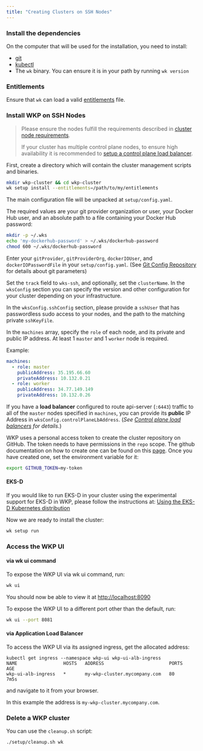 ```yaml
---
title: "Creating Clusters on SSH Nodes"
---
```


### Install the dependencies

On the computer that will be used for the installation, you need to install:

- [git](https://www.atlassian.com/git/tutorials/install-git)
- [kubectl](https://kubernetes.io/docs/tasks/tools/install-kubectl/)
- The `wk` binary. You can ensure it is in your path by running `wk version`

### Entitlements

Ensure that `wk` can load a valid [entitlements](/getting-started/entitlements.md) file.

### Install WKP on SSH Nodes

> Please ensure the nodes fulfill the requirements described in [cluster node requirements](/deploying-wkp/hosts.md).
>
> If your cluster has multiple control plane nodes, to ensure high availability it is recommended to [setup a control plane load balancer](/tasks/control-plane-load-balancers.md).

First, create a directory which will contain the cluster management scripts and binaries.

```bash
mkdir wkp-cluster && cd wkp-cluster
wk setup install --entitlements=/path/to/my/entitlements
```

The main configuration file will be unpacked at `setup/config.yaml`.

The required values are your git provider organization or user, your Docker Hub user, and an absolute path to a file containing your Docker Hub password:

```bash
mkdir -p ~/.wks
echo 'my-dockerhub-password' > ~/.wks/dockerhub-password
chmod 600 ~/.wks/dockerhub-password
```

Enter your `gitProvider`, `gitProviderOrg`, `dockerIOUser`, and `dockerIOPasswordFile` in your `setup/config.yaml`. (See [Git Config Repository](/getting-started/git-config-repository.md) for details about git parameters)

Set the `track` field to `wks-ssh`, and optionally, set the `clusterName`.
In the `wksConfig` section you can specify the version and other configuration for your cluster
depending on your infrastructure.

In the `wksConfig.sshConfig` section, please provide a `sshUser` that has passwordless sudo access to your nodes, and
the path to the matching private `sshKeyFile`.

In the `machines` array, specify the `role` of each node, and its private and public IP address. At least 1 `master`
and 1 `worker` node is required.

Example:

```yaml
machines:
  - role: master
    publicAddress: 35.195.66.60
    privateAddress: 10.132.0.21
  - role: worker
    publicAddress: 34.77.149.149
    privateAddress: 10.132.0.26
```

If you have a **load balancer** configured to route api-server (`:6443`) traffic to all of the `master` nodes specified in `machines`, you can provide its **public** IP Address in `wksConfig.controlPlaneLbAddress`. (_See [Control plane load balancers](/tasks/control-plane-load-balancers.md) for details._)

WKP uses a personal access token to create the cluster repository on GitHub. The token needs to have permissions in
the `repo` scope. The github documentation on how to create one can be found on this [page](https://docs.github.com/en/free-pro-team@latest/github/authenticating-to-github/creating-a-personal-access-token). Once you have created one,
set the environment variable for it:

```bash
export GITHUB_TOKEN=my-token
```

#### EKS-D
If you would like to run EKS-D in your cluster using the experimental support for EKS-D in WKP, please follow the instructions at: [Using the EKS-D Kubernetes distribution](/tasks/using-the-eks-d-distribution.md)


Now we are ready to install the cluster:

```bash
wk setup run
```

### Access the WKP UI

#### via wk ui command

To expose the WKP UI via wk ui command, run:

```bash
wk ui
```

You should now be able to view it at <http://localhost:8090>

To expose the WKP UI to a different port other than the default, run:

```bash
wk ui --port 8081
```

#### via Application Load Balancer

To access the WKP UI via its assigned ingress, get the allocated address:

```console
kubectl get ingress --namespace wkp-ui wkp-ui-alb-ingress
NAME                 HOSTS   ADDRESS                        PORTS   AGE
wkp-ui-alb-ingress   *       my-wkp-cluster.mycompany.com   80      7m5s
```

and navigate to it from your browser.

In this example the address is `my-wkp-cluster.mycompany.com`.

### Delete a WKP cluster

You can use the `cleanup.sh` script:

```bash
./setup/cleanup.sh wk
```
